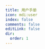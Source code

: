 ```yaml
---
title: 用户手册
icon: mdi:user
index: false
comments: false
editLink: false
dir:
  order: 1
---
```


<Catalog base='/zh-cn/manual/' />
